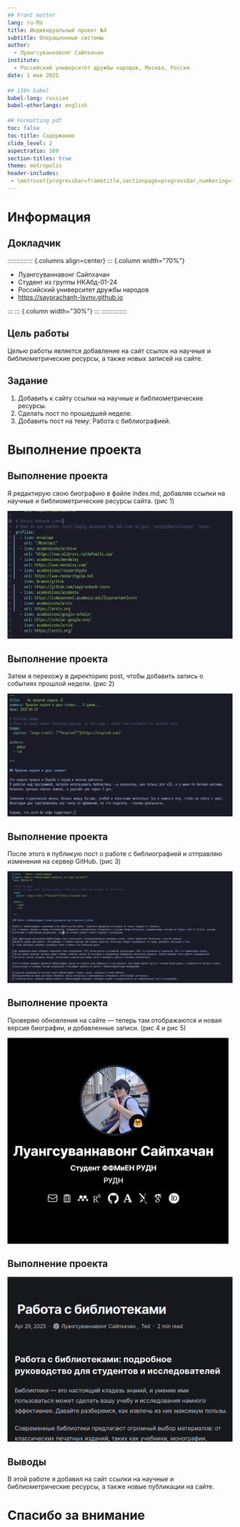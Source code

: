 ```yaml
---
## Front matter
lang: ru-RU
title: Индивидуальный проект №4
subtitle: Операционные системы
author:
  - Луангсуваннавонг Сайпхачан
institute:
  - Российский университет дружбы народов, Москва, Россия
date: 1 мая 2025

## i18n babel
babel-lang: russian
babel-otherlangs: english

## Formatting pdf
toc: false
toc-title: Содержание
slide_level: 2
aspectratio: 169
section-titles: true
theme: metropolis
header-includes:
 - \metroset{progressbar=frametitle,sectionpage=progressbar,numbering=fraction}
---
```


# Информация

## Докладчик

:::::::::::::: {.columns align=center}
::: {.column width="70%"}

  * Луангсуваннавонг Сайпхачан
  * Студент из группы НКАбд-01-24
  * Российский университет дружбы народов
  * <https://sayprachanh-lsvnv.github.io>

:::
::: {.column width="30%"}
:::
::::::::::::::

## Цель работы

Целью работы является добавление на сайт ссылок на научные и библиометрические ресурсы,
а также новых записей на сайте.

## Задание

1. Добавить к сайту ссылки на научные и библиометрические ресурсы.
2. Сделать пост по прошедшей неделе.
3. Добавить пост на тему: Работа с библиографией.

# Выполнение проекта

## Выполнение проекта

Я редактирую свою биографию в файле index.md, добавляя ссылки на научные и библиометрические ресурсы сайта. (рис 1)

![Добавление ресурсов](image/pic/1.png)

## Выполнение проекта

Затем я перехожу в директорию post, чтобы добавить запись о событиях прошлой недели. (рис 2)

![Добавление информации о прошедшей неделе](image/pic/2.png)

## Выполнение проекта

После этого я публикую пост о работе с библиографией и отправляю изменения на сервер GitHub. (рис 3)

![Добавление информации о работе с библиографией](image/pic/3.png)

## Выполнение проекта

Проверяю обновления на сайте — теперь там отображаются и новая версия биографии, и добавленные записи. (рис 4 и рис 5)

![Ссылки на ресурсы в профиле](image/pic/4.png)

## Выполнение проекта

![Обновленные сообщения](image/pic/5.png)

## Выводы

В этой работе я добавил на сайт ссылки на научные и библиометрические
ресурсы, а также новые публикации на сайте.

# Спасибо за внимание
